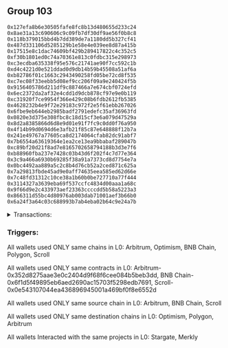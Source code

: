 ## Group 103

```0xe48242b0ffdaa9f57ba76c041c4d451bd93cc895
0x127efa8b6e30505fafe8fc8b13d480655d233c24
0x8ae31a13c690606c9c09fb7df30df9ae56f0b8c8
0x118b379015bbd4b7dd389de7a1180dd5b327cf41
0x487d331106d5285129b1e58e4e039ee8d87a415b
0x17515e8c1dac74609bf429b289417822c4c352c5
0xf30b1801ed0c74a70361e813c0fdbc315e298973
0xc3ecdba635338f95e576c21741ae90f7cc592c1b
0xd4c4221d0e521ddad0d9db14b59b45508a51af6a
0xb82786f01c1663c2943490258fd05be72cd8f535
0xc7ec08f33eebb5d08ef9cc206f09a9e240424f5b
0x9156405786d211df9c887466a7e674cbf0724efd
0x6ec2372da2af32e4cdd1d9dcb878cf97e9e0b119
0xc31920f7ce9954f366e429c08b6fdb2612fb5385
0x4628232b4e9f72e29183c972f2e5f61ebb267026
0x6fbe9eb644eb2985badf2791edefc35af36963fd
0x0820e3d375e308fbc8c18d15cf3e6a079d47529a
0x8d2a8385866d6d8e9d01e91f7fc9c0dd0f76a950
0x4f14b99d0694d6e3afb21f85c87e648888f12b7a
0x241e49767a77605ca8d2174064cfab82dc91abf7
0x7b6554a63619364e1ea2ce13ea9bbabaf289047b
0xc89bf20d21f8ad7e8165702658794188b3d3e7f6
0xb88960fba237e7428c03b43d6f202f4c7d77e364
0x3c9a466a6930b69285f38a91a7373cd8d7754e7a
0x0bc4492aa889a5c2c8b4d76cb52a2ced871c625a
0x7a29813fbde45ad9e0aff74635eea585ed62d66e
0x7c48fd31312c10ce38a1b60b0be727710a77f444
0x3114327a3639eba69f537ccfc4834d00aaa1a68c
0x9f66d9e2c433973aef23363ccccdd5b58a5223a3
0x866311d55bc4d80976ab003dab71001aef3b66b0
0x6a24f3a64c03c688993b7ab4eba02b64c9e24a7b
```
<details>
<summary>Transactions:</summary>

Hashes: 

Wallet: 0xe48242b0ffdaa9f57ba76c041c4d451bd93cc895

       Hash: 0x0c3e6b32c694a90951bb614597eae002cd263a58438cda6267006d20815194c5
         - source chain: Arbitrum
         - destination chain: Optimism
         - project: Stargate
         - contract: 0x352d8275aae3e0c2404d9f68f6cee084b5beb3dd
         - value USD: 14.39863803
       Hash: 0x6c14bc083bf848da9f45840c7b2350db795e25b636317390bcc7a7caf66ab1ce
         - source chain: Arbitrum
         - destination chain: Optimism
         - project: Stargate
         - contract: 0x352d8275aae3e0c2404d9f68f6cee084b5beb3dd
         - value USD: 38.160883801
       Hash: 0x444a674bb7100c0a531c2bf189d1edc42a24ecb1045ec7a8a790049a0fec2314
         - source chain: Arbitrum
         - destination chain: Optimism
         - project: Stargate
         - contract: 0x352d8275aae3e0c2404d9f68f6cee084b5beb3dd
         - value USD: 11.447332463
       Hash: 0xcb67cb2792caa23aa3a3b480d5726657a1af2dc85f1f362f89b1bc41291fc67c
         - source chain: BNB Chain
         - destination chain: Polygon
         - contract: 0x6f1d5f49895eb6aed2690ac15703f5298edb7691
       Hash: 0x7f50006e3f2b689474a4142c4d81f33b2a40cb5369bab547a3e96ae7c61ff17b
         - source chain: Scroll
         - destination chain: Arbitrum
         - project: Merkly
         - contract: 0x0e543107044ea436896945001a469bf0f8e6552d
         - value USD: 3.721086333
Wallet: 0x127efa8b6e30505fafe8fc8b13d480655d233c24

       Hash:0x95cac1ab8f6c798e8d6090f8fcf4ab4e8a529e4b5af053411ebd95dc4be868dc
         - source chain: Arbitrum
         - destination chain: Optimism
         - project: Stargate
         - contract: 0x352d8275aae3e0c2404d9f68f6cee084b5beb3dd
         - value USD: 14.39863803
       Hash:0x109df922ee68d72d6ba9599beac99236d31609e2345066957f4bd498f82cf146
         - source chain: Arbitrum
         - destination chain: Optimism
         - project: Stargate
         - contract: 0x352d8275aae3e0c2404d9f68f6cee084b5beb3dd
         - value USD: 38.16089797
       Hash:0x805a6cf793a17b4289482cd6858b9841bb1ba3464459dc42cdb23ef4d71089b3
         - source chain: Arbitrum
         - destination chain: Optimism
         - project: Stargate
         - contract: 0x352d8275aae3e0c2404d9f68f6cee084b5beb3dd
         - value USD: 11.447335223
       Hash:0xa5ee1deec31a9a0c4a372979109a816de15d6325cbe0add6a6fed4874c1f611e
         - source chain: BNB Chain
         - destination chain: Polygon
         - contract: 0x6f1d5f49895eb6aed2690ac15703f5298edb7691
       Hash:0xdef3b21081b132e16517b41403a1bd2aee5aec8fcbe6a07d2c58689547158bad
         - source chain: Scroll
         - destination chain: Arbitrum
         - project: Merkly
         - contract: 0x0e543107044ea436896945001a469bf0f8e6552d
         - value USD: 3.721086333
Wallet: 0x8ae31a13c690606c9c09fb7df30df9ae56f0b8c8

       Hash:0xea19239c06a0722bbf0f303e54925859835c3cf6b72df5869a9842891b367e5c
         - source chain: Arbitrum
         - destination chain: Optimism
         - project: Stargate
         - contract: 0x352d8275aae3e0c2404d9f68f6cee084b5beb3dd
         - value USD: 14.39863803
       Hash:0x6763489251d679488447e51f313c26654187b8a9abe9825dedfd5950e65b3cdc
         - source chain: Arbitrum
         - destination chain: Optimism
         - project: Stargate
         - contract: 0x352d8275aae3e0c2404d9f68f6cee084b5beb3dd
         - value USD: 38.16090328
       Hash:0x7f022c8147a4568c3f2199e5991eec98745fffc63eded521db72e17f33b25498
         - source chain: Arbitrum
         - destination chain: Optimism
         - project: Stargate
         - contract: 0x352d8275aae3e0c2404d9f68f6cee084b5beb3dd
         - value USD: 11.447338028
       Hash:0x88dc3b612d59e082135cd0097f75403c4cd53b6067259bd886ace2600e0ff2a7
         - source chain: BNB Chain
         - destination chain: Polygon
         - contract: 0x6f1d5f49895eb6aed2690ac15703f5298edb7691
       Hash:0xc539ffe3c6bb5df6b988fde660d2a620a4fca4f22cac1d8f8b4bbe5d62e70e9d
         - source chain: Scroll
         - destination chain: Arbitrum
         - project: Merkly
         - contract: 0x0e543107044ea436896945001a469bf0f8e6552d
         - value USD: 3.737412688
Wallet: 0x118b379015bbd4b7dd389de7a1180dd5b327cf41

       Hash:0x25a9e606e1da9fe8246918ef4548d5347397c1a79385382992c4354dc4f359fe
         - source chain: Arbitrum
         - destination chain: Optimism
         - project: Stargate
         - contract: 0x352d8275aae3e0c2404d9f68f6cee084b5beb3dd
         - value USD: 14.39863803
       Hash:0x46f38024b8cd71b252c7c2fcb859e816fbbbda4cd2424eaab2f0e97dd194c14b
         - source chain: Arbitrum
         - destination chain: Optimism
         - project: Stargate
         - contract: 0x352d8275aae3e0c2404d9f68f6cee084b5beb3dd
         - value USD: 38.160906086
       Hash:0xa5996e0fde654a6c12f3b29f4dfc6a4b6c21cfa50bc78b36537a5976c83c679e
         - source chain: Arbitrum
         - destination chain: Optimism
         - project: Stargate
         - contract: 0x352d8275aae3e0c2404d9f68f6cee084b5beb3dd
         - value USD: 11.447349066
       Hash:0x53a523b7f3689228aa531b64e3c80a9cee9acb5592e2d9f27ef42139a47c956c
         - source chain: BNB Chain
         - destination chain: Polygon
         - contract: 0x6f1d5f49895eb6aed2690ac15703f5298edb7691
       Hash:0xe7c098f90beb4db59805065f61f6e037b41a2958d28fb627b9074bcafd6ef59f
         - source chain: Scroll
         - destination chain: Arbitrum
         - project: Merkly
         - contract: 0x0e543107044ea436896945001a469bf0f8e6552d
         - value USD: 3.737412688
Wallet: 0x487d331106d5285129b1e58e4e039ee8d87a415b

       Hash:0x8503f8eb5ce5fbca87c41db1fd0049ff4db9c844f76167688598a9d446601575
         - source chain: Arbitrum
         - destination chain: Optimism
         - project: Stargate
         - contract: 0x352d8275aae3e0c2404d9f68f6cee084b5beb3dd
         - value USD: 14.39863803
       Hash:0xdd7579dea50b6525efce0f74cdabcd4109e90b710d70d47bfeb95225b200e0fb
         - source chain: Arbitrum
         - destination chain: Optimism
         - project: Stargate
         - contract: 0x352d8275aae3e0c2404d9f68f6cee084b5beb3dd
         - value USD: 38.160928809
       Hash:0x2ccb25a316882c1b5ecd1a96509f0ff0d98004a0093ca3545f3f2423051eb525
         - source chain: Arbitrum
         - destination chain: Optimism
         - project: Stargate
         - contract: 0x352d8275aae3e0c2404d9f68f6cee084b5beb3dd
         - value USD: 11.447361395
       Hash:0x7dd0d614314884ff096a5550557b116cbbd9f909eb679d1652ffa0768cb7429c
         - source chain: BNB Chain
         - destination chain: Polygon
         - contract: 0x6f1d5f49895eb6aed2690ac15703f5298edb7691
       Hash:0x206e98bbff48637160a48c5d99110bb4562966debda0f69fcb08d9ca98781cb9
         - source chain: Scroll
         - destination chain: Arbitrum
         - project: Merkly
         - contract: 0x0e543107044ea436896945001a469bf0f8e6552d
         - value USD: 3.737412688
Wallet: 0x17515e8c1dac74609bf429b289417822c4c352c5

       Hash:0x6336d96884c5d7007723025ae8c26cfc0f412b54e229855f3747679d39b0de68
         - source chain: Arbitrum
         - destination chain: Optimism
         - project: Stargate
         - contract: 0x352d8275aae3e0c2404d9f68f6cee084b5beb3dd
         - value USD: 14.39863803
       Hash:0xbbc4667de31b633f59655d14a4a112907daed92ae8445250047143b903829e83
         - source chain: Arbitrum
         - destination chain: Optimism
         - project: Stargate
         - contract: 0x352d8275aae3e0c2404d9f68f6cee084b5beb3dd
         - value USD: 38.160909483
       Hash:0xda2e80d1605a85b36c84025027f599b81de00b535bfaf0434b378258ae80d56c
         - source chain: Arbitrum
         - destination chain: Optimism
         - project: Stargate
         - contract: 0x352d8275aae3e0c2404d9f68f6cee084b5beb3dd
         - value USD: 11.447415799
       Hash:0x5db86cb94f8e9b82e3b0e302fc584042d8be4e3bb7bc22c7714038eb6c8f6590
         - source chain: BNB Chain
         - destination chain: Polygon
         - contract: 0x6f1d5f49895eb6aed2690ac15703f5298edb7691
       Hash:0x1fc63539545a19d15c093beb182e7fadd5d20d9123775f41bb2a3d309ee02d10
         - source chain: Scroll
         - destination chain: Arbitrum
         - project: Merkly
         - contract: 0x0e543107044ea436896945001a469bf0f8e6552d
         - value USD: 3.737412688
Wallet: 0xf30b1801ed0c74a70361e813c0fdbc315e298973

       Hash:0x7ec9b03c46bdc571d72e48d2850115b8b20adad9d6678607e6f6545737979431
         - source chain: Arbitrum
         - destination chain: Optimism
         - project: Stargate
         - contract: 0x352d8275aae3e0c2404d9f68f6cee084b5beb3dd
         - value USD: 14.39863803
       Hash:0xa37a8e017742040c8088fa53f61f197117020a862422f5d34c01c2b9e44f37d0
         - source chain: Arbitrum
         - destination chain: Optimism
         - project: Stargate
         - contract: 0x352d8275aae3e0c2404d9f68f6cee084b5beb3dd
         - value USD: 38.160888585
       Hash:0x1372a224cc8dcc62d95558a5b5220db50163c070e76cf6af017d21f69173ef09
         - source chain: Arbitrum
         - destination chain: Optimism
         - project: Stargate
         - contract: 0x352d8275aae3e0c2404d9f68f6cee084b5beb3dd
         - value USD: 11.447525957
       Hash:0xd13726ab85b9ef724945fde61690e339510a1e0ee89bd90cb3784db78806805e
         - source chain: BNB Chain
         - destination chain: Polygon
         - contract: 0x6f1d5f49895eb6aed2690ac15703f5298edb7691
       Hash:0x575bb8da299de2757aeeff354dbb52c4b410f4946a8060c650ac1c6aee4edbee
         - source chain: Scroll
         - destination chain: Arbitrum
         - project: Merkly
         - contract: 0x0e543107044ea436896945001a469bf0f8e6552d
         - value USD: 3.737412688
Wallet: 0xc3ecdba635338f95e576c21741ae90f7cc592c1b

       Hash:0xa05128866c995ad70bf19eb1d32529bc0098e4496beb9752d14c07ee1b1c3c00
         - source chain: Arbitrum
         - destination chain: Optimism
         - project: Stargate
         - contract: 0x352d8275aae3e0c2404d9f68f6cee084b5beb3dd
         - value USD: 14.39863803
       Hash:0xd24c6369268202f19b7e35bacd7cef039d1f4e9effaff6f034070a5c64c10759
         - source chain: Arbitrum
         - destination chain: Optimism
         - project: Stargate
         - contract: 0x352d8275aae3e0c2404d9f68f6cee084b5beb3dd
         - value USD: 38.160880394
       Hash:0xfb34abcfedf553d0b00d3930ad036827af18cf51e87090fcbf8aa0fa31b7810c
         - source chain: Arbitrum
         - destination chain: Optimism
         - project: Stargate
         - contract: 0x352d8275aae3e0c2404d9f68f6cee084b5beb3dd
         - value USD: 11.447518695
       Hash:0xa40273520a25beff87f646070b35d2b5640b9e938769bfbfcd24583d253757bd
         - source chain: BNB Chain
         - destination chain: Polygon
         - contract: 0x6f1d5f49895eb6aed2690ac15703f5298edb7691
       Hash:0xd60c290dc2e29a803ae6d3c3a800e5144506dc7282e1e52d81dfa5f840ce3cb9
         - source chain: Scroll
         - destination chain: Arbitrum
         - project: Merkly
         - contract: 0x0e543107044ea436896945001a469bf0f8e6552d
         - value USD: 3.737412688
Wallet: 0xd4c4221d0e521ddad0d9db14b59b45508a51af6a

       Hash:0x9daca1a724330b1dad8ae0fdb979a1455ad65addc00718785dd48a6653d052d4
         - source chain: Arbitrum
         - destination chain: Optimism
         - project: Stargate
         - contract: 0x352d8275aae3e0c2404d9f68f6cee084b5beb3dd
         - value USD: 14.39863803
       Hash:0x748fe29e76603d939232b2355a89d874b9478b3a178f6f706a11a832b02f2f9f
         - source chain: Arbitrum
         - destination chain: Optimism
         - project: Stargate
         - contract: 0x352d8275aae3e0c2404d9f68f6cee084b5beb3dd
         - value USD: 38.160848553
       Hash:0x8a742e39fe77fa047b55521fc42298115cb5408060883e021124f8982281fe8e
         - source chain: Arbitrum
         - destination chain: Optimism
         - project: Stargate
         - contract: 0x352d8275aae3e0c2404d9f68f6cee084b5beb3dd
         - value USD: 11.447556811
       Hash:0xb60f5be49d9604bb666e41b4c71bc58450dedf431bc35800f90698d9c87e3469
         - source chain: BNB Chain
         - destination chain: Polygon
         - contract: 0x6f1d5f49895eb6aed2690ac15703f5298edb7691
       Hash:0x2c498e7137c854f40feedda974a681a1e4dec404f76dc17267591695da654d7c
         - source chain: Scroll
         - destination chain: Arbitrum
         - project: Merkly
         - contract: 0x0e543107044ea436896945001a469bf0f8e6552d
         - value USD: 3.740525627
Wallet: 0xb82786f01c1663c2943490258fd05be72cd8f535

       Hash:0xc30d9aba2a85d6f1d3523f07a01dbc06d68ea28affde48d568ca0d10c7f2fceb
         - source chain: Arbitrum
         - destination chain: Optimism
         - project: Stargate
         - contract: 0x352d8275aae3e0c2404d9f68f6cee084b5beb3dd
         - value USD: 14.39863803
       Hash:0xb69d12c92bc5a2b05449b30581687986f2b4df9afa0f98bcc6990567b01c17b4
         - source chain: Arbitrum
         - destination chain: Optimism
         - project: Stargate
         - contract: 0x352d8275aae3e0c2404d9f68f6cee084b5beb3dd
         - value USD: 38.160858242
       Hash:0x2d88bc17f2126dad771c1f143c8c4eac1b1eaf4422f8a15af33fdd3b4e179ff6
         - source chain: Arbitrum
         - destination chain: Optimism
         - project: Stargate
         - contract: 0x352d8275aae3e0c2404d9f68f6cee084b5beb3dd
         - value USD: 11.44755922
       Hash:0xc67197f2c9b6157cc5244d6a9003fa9c11ad38cc6fec6b8cdb5ecf4e1a3f3425
         - source chain: BNB Chain
         - destination chain: Polygon
         - contract: 0x6f1d5f49895eb6aed2690ac15703f5298edb7691
       Hash:0x34cea98c2146eaeb59e65587a1d6cfc8f71f728dc2f3fb45f92155195c3f193c
         - source chain: Scroll
         - destination chain: Arbitrum
         - project: Merkly
         - contract: 0x0e543107044ea436896945001a469bf0f8e6552d
         - value USD: 3.740525627
Wallet: 0xc7ec08f33eebb5d08ef9cc206f09a9e240424f5b

       Hash:0xc514e4f30c8e6684b324dad4b363ac3b9e79da067535573c082ad06598fb4bfb
         - source chain: Arbitrum
         - destination chain: Optimism
         - project: Stargate
         - contract: 0x352d8275aae3e0c2404d9f68f6cee084b5beb3dd
         - value USD: 14.39863803
       Hash:0x362074830463540eb58efc91f493ffbf43f97ca2062548d02123afb69d39632d
         - source chain: Arbitrum
         - destination chain: Optimism
         - project: Stargate
         - contract: 0x352d8275aae3e0c2404d9f68f6cee084b5beb3dd
         - value USD: 38.16075882
       Hash:0xb0f8438342bd047b8d44d2670817574771ad65a779b31b9a6d2e2692818e7946
         - source chain: Arbitrum
         - destination chain: Optimism
         - project: Stargate
         - contract: 0x352d8275aae3e0c2404d9f68f6cee084b5beb3dd
         - value USD: 11.447571467
       Hash:0x20d08e8e4d17ef8abe8596dbb38f85103ce8a2e64787c71b314417517e580209
         - source chain: BNB Chain
         - destination chain: Polygon
         - contract: 0x6f1d5f49895eb6aed2690ac15703f5298edb7691
       Hash:0x46cd4f776df6a87bc4e9b37282b52b5ec612a61d00dedc695cf038508a097b88
         - source chain: Scroll
         - destination chain: Arbitrum
         - project: Merkly
         - contract: 0x0e543107044ea436896945001a469bf0f8e6552d
         - value USD: 3.726578712
Wallet: 0x9156405786d211df9c887466a7e674cbf0724efd

       Hash:0xdd0a13535cf2097b9900484eb785ebf1ea0b2e5308de0450adcce7e9b5fabe4a
         - source chain: Arbitrum
         - destination chain: Optimism
         - project: Stargate
         - contract: 0x352d8275aae3e0c2404d9f68f6cee084b5beb3dd
         - value USD: 14.39863803
       Hash:0xbb96a5dbe6def8ce6576db289f24234bc94868057150911f0dd32d12fc79f72e
         - source chain: Arbitrum
         - destination chain: Optimism
         - project: Stargate
         - contract: 0x352d8275aae3e0c2404d9f68f6cee084b5beb3dd
         - value USD: 38.160786234
       Hash:0x28bb0c7b4e4aa5bc1dcbc5573ed005156efe81eb37e5856dcd78e99a73bf9ddd
         - source chain: Arbitrum
         - destination chain: Optimism
         - project: Stargate
         - contract: 0x352d8275aae3e0c2404d9f68f6cee084b5beb3dd
         - value USD: 11.447583263
       Hash:0x75f4fe9eef30a0b606745cedbc137f29c7ca27a5fde773a554064abaaae5e46f
         - source chain: BNB Chain
         - destination chain: Polygon
         - contract: 0x6f1d5f49895eb6aed2690ac15703f5298edb7691
       Hash:0x7cb6b2026da6817fa737b48fb0e44ae103d00c309624046a9b07fcf92e96399a
         - source chain: Scroll
         - destination chain: Arbitrum
         - project: Merkly
         - contract: 0x0e543107044ea436896945001a469bf0f8e6552d
         - value USD: 3.726578712
Wallet: 0x6ec2372da2af32e4cdd1d9dcb878cf97e9e0b119

       Hash:0x202176597e9fbb520401927ceadf22034e355e821cca6cca70c6a5e144ba5248
         - source chain: Arbitrum
         - destination chain: Optimism
         - project: Stargate
         - contract: 0x352d8275aae3e0c2404d9f68f6cee084b5beb3dd
         - value USD: 14.39863803
       Hash:0x0c3559ba747ed5e17fbd981446f114355f3f367aadab7a08d710cd174c307c89
         - source chain: Arbitrum
         - destination chain: Optimism
         - project: Stargate
         - contract: 0x352d8275aae3e0c2404d9f68f6cee084b5beb3dd
         - value USD: 38.160698197
       Hash:0x8dba6a3e0b5a8362e8bece0b05312e59ec661286e8c7463401bdcdb827db5585
         - source chain: Arbitrum
         - destination chain: Optimism
         - project: Stargate
         - contract: 0x352d8275aae3e0c2404d9f68f6cee084b5beb3dd
         - value USD: 11.447545615
       Hash:0xc990c0d24208307db5a088e2a075d57141450ce68215d05e5e31ca6639e8c3a3
         - source chain: BNB Chain
         - destination chain: Polygon
         - contract: 0x6f1d5f49895eb6aed2690ac15703f5298edb7691
       Hash:0x0f5764f3e55022097097f2e5b64799652d02b0b9452024be4cb397188d0108e1
         - source chain: Scroll
         - destination chain: Arbitrum
         - project: Merkly
         - contract: 0x0e543107044ea436896945001a469bf0f8e6552d
         - value USD: 3.73589758
Wallet: 0xc31920f7ce9954f366e429c08b6fdb2612fb5385

       Hash:0x24e7e2afb7c3d840dc5ab81de943a12d12e389efb23ae756c83633b02011c279
         - source chain: Arbitrum
         - destination chain: Optimism
         - project: Stargate
         - contract: 0x352d8275aae3e0c2404d9f68f6cee084b5beb3dd
         - value USD: 14.39863803
       Hash:0xbd40c1bdf01cb01ca1ef1ef911bb22cfecc5f72e9b076a30e78d807c22626b5c
         - source chain: Arbitrum
         - destination chain: Optimism
         - project: Stargate
         - contract: 0x352d8275aae3e0c2404d9f68f6cee084b5beb3dd
         - value USD: 38.160714189
       Hash:0xc6325afa5d18fb921e7d70caa6a0515840f4e2a24be2dfd3e0c1ed90fb203e70
         - source chain: Arbitrum
         - destination chain: Optimism
         - project: Stargate
         - contract: 0x352d8275aae3e0c2404d9f68f6cee084b5beb3dd
         - value USD: 11.447558558
       Hash:0x46fbbcb1568e401518fa3de2e2ba07fb64b11093ae6955112824a3abac66b8ce
         - source chain: BNB Chain
         - destination chain: Polygon
         - contract: 0x6f1d5f49895eb6aed2690ac15703f5298edb7691
       Hash:0x235c1f1e2f56911bc0c9451f873af000278515db7c5917e59c3d5fda5e8ceddb
         - source chain: Scroll
         - destination chain: Arbitrum
         - project: Merkly
         - contract: 0x0e543107044ea436896945001a469bf0f8e6552d
         - value USD: 3.736175394
Wallet: 0x4628232b4e9f72e29183c972f2e5f61ebb267026

       Hash:0x3c72d6be3bcac25b10abf3a7ade3f8a01ab00eeee17e8c30746a0aaab15979a9
         - source chain: Arbitrum
         - destination chain: Optimism
         - project: Stargate
         - contract: 0x352d8275aae3e0c2404d9f68f6cee084b5beb3dd
         - value USD: 14.39863803
       Hash:0x92742ffb6e52dccd8da56967a48755bf1beb357fe2fca3121e8051cbc19991b2
         - source chain: Arbitrum
         - destination chain: Optimism
         - project: Stargate
         - contract: 0x352d8275aae3e0c2404d9f68f6cee084b5beb3dd
         - value USD: 38.160734854
       Hash:0xb32fccf6592d01732e31be75c3a15dbc75a94949953311ae19cd8254c33bfe4d
         - source chain: Arbitrum
         - destination chain: Optimism
         - project: Stargate
         - contract: 0x352d8275aae3e0c2404d9f68f6cee084b5beb3dd
         - value USD: 11.44762834
       Hash:0x9fdaa5408a0350cda6119fd8cfe5d34e927d2cd743389b97f9aeebdb836eb782
         - source chain: BNB Chain
         - destination chain: Polygon
         - contract: 0x6f1d5f49895eb6aed2690ac15703f5298edb7691
       Hash:0x58e37d8dfc89dd40484a7cf97e1a7c5e0c42984144d039e1153c4c17822e4b5e
         - source chain: Scroll
         - destination chain: Arbitrum
         - project: Merkly
         - contract: 0x0e543107044ea436896945001a469bf0f8e6552d
         - value USD: 3.738670182
Wallet: 0x6fbe9eb644eb2985badf2791edefc35af36963fd

       Hash:0xa7749031b6c079b9c8ef2f1c019c95a5b0768405b04cfa33e4b8cfb0530fc134
         - source chain: Arbitrum
         - destination chain: Optimism
         - project: Stargate
         - contract: 0x352d8275aae3e0c2404d9f68f6cee084b5beb3dd
         - value USD: 14.39863803
       Hash:0x731d0e1321f81b0c99fb691aae6b860beef3dd0b565a5c0af28679c29d2a7a6b
         - source chain: Arbitrum
         - destination chain: Optimism
         - project: Stargate
         - contract: 0x352d8275aae3e0c2404d9f68f6cee084b5beb3dd
         - value USD: 38.160741543
       Hash:0x8ce74be23c3d9a664363510579b0ddafe203540550b5d32703f18299c3b65338
         - source chain: Arbitrum
         - destination chain: Optimism
         - project: Stargate
         - contract: 0x352d8275aae3e0c2404d9f68f6cee084b5beb3dd
         - value USD: 11.447652089
       Hash:0xe1545d0a0a382892ee87f1c5a4e391427926b9c129e91ae7464fddc0574c6387
         - source chain: BNB Chain
         - destination chain: Polygon
         - contract: 0x6f1d5f49895eb6aed2690ac15703f5298edb7691
       Hash:0xa12a3cc5c7543522e4e4ed9c48c29ec02fc3f71cb5db0149e04d0119cf33dcaf
         - source chain: Scroll
         - destination chain: Arbitrum
         - project: Merkly
         - contract: 0x0e543107044ea436896945001a469bf0f8e6552d
         - value USD: 3.738670182
Wallet: 0x0820e3d375e308fbc8c18d15cf3e6a079d47529a

       Hash:0x6d4fc04d4368433bfabf8d10e0e404cd77a336b4294e2cd9497ffbbda94a2074
         - source chain: Arbitrum
         - destination chain: Optimism
         - project: Stargate
         - contract: 0x352d8275aae3e0c2404d9f68f6cee084b5beb3dd
         - value USD: 14.39863803
       Hash:0xa4e157f60ac5ef70943f6d9a793d1bdbfb35c7878761e0f49dddf8ae62456c91
         - source chain: Arbitrum
         - destination chain: Optimism
         - project: Stargate
         - contract: 0x352d8275aae3e0c2404d9f68f6cee084b5beb3dd
         - value USD: 38.160628728
       Hash:0xa144e5b93f2043d481c6b9f3206985d3696829ef446bad56ef1717fbf9f9728c
         - source chain: Arbitrum
         - destination chain: Optimism
         - project: Stargate
         - contract: 0x352d8275aae3e0c2404d9f68f6cee084b5beb3dd
         - value USD: 11.447654245
       Hash:0xb102a68c427af30b08a1b36816d587049ab00a1090cb32459283a3e43528ba11
         - source chain: BNB Chain
         - destination chain: Polygon
         - contract: 0x6f1d5f49895eb6aed2690ac15703f5298edb7691
       Hash:0x362305fb9aea2c8c48e6a37e5e238f8f5e18c4de500db3964d519ed74e47a8f6
         - source chain: Scroll
         - destination chain: Arbitrum
         - project: Merkly
         - contract: 0x0e543107044ea436896945001a469bf0f8e6552d
         - value USD: 3.738670182
Wallet: 0x8d2a8385866d6d8e9d01e91f7fc9c0dd0f76a950

       Hash:0x183594f7553f9a8dd9840728345e6d06efa03b5244313444df09e98e29b54545
         - source chain: Arbitrum
         - destination chain: Optimism
         - project: Stargate
         - contract: 0x352d8275aae3e0c2404d9f68f6cee084b5beb3dd
         - value USD: 14.39863803
       Hash:0x4dfc147aea8233de0cd36630fb5cce321c9e84636929726344fae4434c878a58
         - source chain: Arbitrum
         - destination chain: Optimism
         - project: Stargate
         - contract: 0x352d8275aae3e0c2404d9f68f6cee084b5beb3dd
         - value USD: 38.16063928
       Hash:0xd65c53195ec9c1a751ab34800c7a1d3be518070700edc9107b6ba3fa1913e1ba
         - source chain: Arbitrum
         - destination chain: Optimism
         - project: Stargate
         - contract: 0x352d8275aae3e0c2404d9f68f6cee084b5beb3dd
         - value USD: 11.447624909
       Hash:0x51cab054174dfb15d7ca6b3517eec55c88cfedbf3a4b76e9d1012c1cb5292b9b
         - source chain: BNB Chain
         - destination chain: Polygon
         - contract: 0x6f1d5f49895eb6aed2690ac15703f5298edb7691
       Hash:0x7299e1a6e1c08d1d3c82f53a54d2197eb69157f1ae418c209226d1d3e00dbe8b
         - source chain: Scroll
         - destination chain: Arbitrum
         - project: Merkly
         - contract: 0x0e543107044ea436896945001a469bf0f8e6552d
         - value USD: 3.738670182
Wallet: 0x4f14b99d0694d6e3afb21f85c87e648888f12b7a

       Hash:0x886fa4f87371ba6be408cd1d17242de991088104ba893bb4df0d9be100557cf1
         - source chain: Arbitrum
         - destination chain: Optimism
         - project: Stargate
         - contract: 0x352d8275aae3e0c2404d9f68f6cee084b5beb3dd
         - value USD: 14.39863803
       Hash:0xbb015cabb4b657e8420d0c5246fe18a461057c90b0e6bce7f2684a6fb22ea139
         - source chain: Arbitrum
         - destination chain: Optimism
         - project: Stargate
         - contract: 0x352d8275aae3e0c2404d9f68f6cee084b5beb3dd
         - value USD: 38.160614267
       Hash:0x8ab22a7cb9f526246cd258a1adffebf002d7a700778b5899988bdb5d14ee4ecc
         - source chain: Arbitrum
         - destination chain: Optimism
         - project: Stargate
         - contract: 0x352d8275aae3e0c2404d9f68f6cee084b5beb3dd
         - value USD: 11.447629052
       Hash:0x497cd8c67ca4e2afa1dd75759b2009aaf0c11c85cdcb9da73690122ee25790f8
         - source chain: BNB Chain
         - destination chain: Polygon
         - contract: 0x6f1d5f49895eb6aed2690ac15703f5298edb7691
       Hash:0x2309463db4e0231f9aac150345700116924c127a7822c5f32b573911bde652c9
         - source chain: Scroll
         - destination chain: Arbitrum
         - project: Merkly
         - contract: 0x0e543107044ea436896945001a469bf0f8e6552d
         - value USD: 3.738670182
Wallet: 0x241e49767a77605ca8d2174064cfab82dc91abf7

       Hash:0x053ddb14c57078950cfedc62b2e8bd30effe106171381277fe3bfea16d8fe094
         - source chain: Arbitrum
         - destination chain: Optimism
         - project: Stargate
         - contract: 0x352d8275aae3e0c2404d9f68f6cee084b5beb3dd
         - value USD: 14.39863803
       Hash:0xbc0be91677ae586c0f89b75259d84c71f388f955d0a9a3469a97c7b871e85a72
         - source chain: Arbitrum
         - destination chain: Optimism
         - project: Stargate
         - contract: 0x352d8275aae3e0c2404d9f68f6cee084b5beb3dd
         - value USD: 38.160520729
       Hash:0x5239964d9ae62a2ca3076c517abe060058cbd2da738c34afb1ebde55f125a094
         - source chain: Arbitrum
         - destination chain: Optimism
         - project: Stargate
         - contract: 0x352d8275aae3e0c2404d9f68f6cee084b5beb3dd
         - value USD: 11.447629052
       Hash:0x03ff62828695dc5df12e6c357e945b5d0f128c5258f9793c88b367b6f82ad9df
         - source chain: BNB Chain
         - destination chain: Polygon
         - contract: 0x6f1d5f49895eb6aed2690ac15703f5298edb7691
       Hash:0xbc414069ec2fa88f19ace323431d009bd0741a350d287f9bd9de4f3300225c41
         - source chain: Scroll
         - destination chain: Arbitrum
         - project: Merkly
         - contract: 0x0e543107044ea436896945001a469bf0f8e6552d
         - value USD: 3.738670182
Wallet: 0x7b6554a63619364e1ea2ce13ea9bbabaf289047b

       Hash:0x617d6f76f2d581da32a80b1fd04156ef95eeff951c15f26c437637602f968c51
         - source chain: Arbitrum
         - destination chain: Optimism
         - project: Stargate
         - contract: 0x352d8275aae3e0c2404d9f68f6cee084b5beb3dd
         - value USD: 14.39863803
       Hash:0xfc9e2d949f79a477808bb8c85024dab310230dd17cc812b1df3fb5a627afb110
         - source chain: Arbitrum
         - destination chain: Optimism
         - project: Stargate
         - contract: 0x352d8275aae3e0c2404d9f68f6cee084b5beb3dd
         - value USD: 38.160471875
       Hash:0xc612d9b20f425fbb9e38fc86f176659b9cebf967048cbf0a720d08f83a6b4ab1
         - source chain: Arbitrum
         - destination chain: Optimism
         - project: Stargate
         - contract: 0x352d8275aae3e0c2404d9f68f6cee084b5beb3dd
         - value USD: 11.44762447
       Hash:0x28786e656ba477016d805fb73c1de00bbd8e2e19e843872daac0750c12e9c782
         - source chain: BNB Chain
         - destination chain: Polygon
         - contract: 0x6f1d5f49895eb6aed2690ac15703f5298edb7691
       Hash:0xc5e292b1afb117353160f988b5d403cfb2f2831f8aaa61531c0657b17f731179
         - source chain: Scroll
         - destination chain: Arbitrum
         - project: Merkly
         - contract: 0x0e543107044ea436896945001a469bf0f8e6552d
         - value USD: 3.738670182
Wallet: 0xc89bf20d21f8ad7e8165702658794188b3d3e7f6

       Hash:0x537b1ca0d6d4708da7352e00000e317324f3c39883fbaec936daec8b07ff29f5
         - source chain: Arbitrum
         - destination chain: Optimism
         - project: Stargate
         - contract: 0x352d8275aae3e0c2404d9f68f6cee084b5beb3dd
         - value USD: 14.39863803
       Hash:0xfa0d9fa57fd72d301600912a617c096a999603f8e7dbe6529974fc10ed5e7c73
         - source chain: Arbitrum
         - destination chain: Optimism
         - project: Stargate
         - contract: 0x352d8275aae3e0c2404d9f68f6cee084b5beb3dd
         - value USD: 38.160524475
       Hash:0xe975f011356308360afed2960aeb23ea83d4aab8f4939a9754402fd6fb4692e6
         - source chain: Arbitrum
         - destination chain: Optimism
         - project: Stargate
         - contract: 0x352d8275aae3e0c2404d9f68f6cee084b5beb3dd
         - value USD: 11.44763336
       Hash:0x1e2891ce6edf73e779dc740585930193c84e389c3603e2f4aa560812c40e4335
         - source chain: BNB Chain
         - destination chain: Polygon
         - contract: 0x6f1d5f49895eb6aed2690ac15703f5298edb7691
       Hash:0xe179e75bea2b7fa0a3ffb6fe025963d7aa992e7ce61fd46f771fbb75f2f35e22
         - source chain: Scroll
         - destination chain: Arbitrum
         - project: Merkly
         - contract: 0x0e543107044ea436896945001a469bf0f8e6552d
         - value USD: 3.738670182
Wallet: 0xb88960fba237e7428c03b43d6f202f4c7d77e364

       Hash:0x0dfe4896eaa2cc77d05fe6695e343d3abd0c11bbda017a79f954d32ace2e714a
         - source chain: Arbitrum
         - destination chain: Optimism
         - project: Stargate
         - contract: 0x352d8275aae3e0c2404d9f68f6cee084b5beb3dd
         - value USD: 14.39863803
       Hash:0xc131c0813d06fe9639b6ef6bcfba8b34868b2040afb0edb395fe9ba43d2a0227
         - source chain: Arbitrum
         - destination chain: Optimism
         - project: Stargate
         - contract: 0x352d8275aae3e0c2404d9f68f6cee084b5beb3dd
         - value USD: 38.160623152
       Hash:0x20b2c4a19da9b7ce7271a72e7139bba4562ba11083679dec41f7bfb08e177b9b
         - source chain: Arbitrum
         - destination chain: Optimism
         - project: Stargate
         - contract: 0x352d8275aae3e0c2404d9f68f6cee084b5beb3dd
         - value USD: 11.447648373
       Hash:0xcbd14eca315b8a3d4e6e70a43facb2dd8ab04488f8684806eede8c95286bf120
         - source chain: BNB Chain
         - destination chain: Polygon
         - contract: 0x6f1d5f49895eb6aed2690ac15703f5298edb7691
       Hash:0xf1aca130d092c2f1db3fd88d669690fdd14a3485ab8df3e8129b5d08b843895e
         - source chain: Scroll
         - destination chain: Arbitrum
         - project: Merkly
         - contract: 0x0e543107044ea436896945001a469bf0f8e6552d
         - value USD: 3.734208648
Wallet: 0x3c9a466a6930b69285f38a91a7373cd8d7754e7a

       Hash:0x4d1cc445c4f0acb7661ab5db6870390dc7e6a107fcb1cebcc5e87106eed7675b
         - source chain: Arbitrum
         - destination chain: Optimism
         - project: Stargate
         - contract: 0x352d8275aae3e0c2404d9f68f6cee084b5beb3dd
         - value USD: 14.39863803
       Hash:0x4604529f0060732c228b05bcccb91a5a14ef92e0cecf400367d0601c90284031
         - source chain: Arbitrum
         - destination chain: Optimism
         - project: Stargate
         - contract: 0x352d8275aae3e0c2404d9f68f6cee084b5beb3dd
         - value USD: 38.160642963
       Hash:0xf4142f7e8a362528e2b259217cd978df7e1209f4dc496c1566ee91e1d7ca472a
         - source chain: Arbitrum
         - destination chain: Optimism
         - project: Stargate
         - contract: 0x352d8275aae3e0c2404d9f68f6cee084b5beb3dd
         - value USD: 11.447648571
       Hash:0x7787bd82682ad3087686943cb8973fed6d299965d4fa56891aa8c8266076450b
         - source chain: BNB Chain
         - destination chain: Polygon
         - contract: 0x6f1d5f49895eb6aed2690ac15703f5298edb7691
       Hash:0xeaf19468c2a4892e326d8c45826feaf8d23a674cf1f9c6f8096a8f4723c7340c
         - source chain: Scroll
         - destination chain: Arbitrum
         - project: Merkly
         - contract: 0x0e543107044ea436896945001a469bf0f8e6552d
         - value USD: 3.734208648
Wallet: 0x0bc4492aa889a5c2c8b4d76cb52a2ced871c625a

       Hash:0x85f465bb2954d23e3b5a20d36a820a08bd00228c33a387d7aadc4e2243e38d21
         - source chain: Arbitrum
         - destination chain: Optimism
         - project: Stargate
         - contract: 0x352d8275aae3e0c2404d9f68f6cee084b5beb3dd
         - value USD: 14.39863803
       Hash:0x0b2abc2ec676fafc14378209adbbd46f4da9d97e924e553e0a8f2d159eb3c081
         - source chain: Arbitrum
         - destination chain: Optimism
         - project: Stargate
         - contract: 0x352d8275aae3e0c2404d9f68f6cee084b5beb3dd
         - value USD: 38.16070782
       Hash:0x6fc40f8a274313c49cc48ed5f66869b41db9c787948f83cfe949beca888cdacd
         - source chain: Arbitrum
         - destination chain: Optimism
         - project: Stargate
         - contract: 0x352d8275aae3e0c2404d9f68f6cee084b5beb3dd
         - value USD: 11.44766642
       Hash:0x917a13e4556992db01fa31a173fe8029b15ade121b9b02ffaa8a614ff7c79440
         - source chain: BNB Chain
         - destination chain: Polygon
         - contract: 0x6f1d5f49895eb6aed2690ac15703f5298edb7691
       Hash:0x33625f0735076180d8b2fa62f318d15eb36cc006d4bfddca5ba1ad355d209710
         - source chain: Scroll
         - destination chain: Arbitrum
         - project: Merkly
         - contract: 0x0e543107044ea436896945001a469bf0f8e6552d
         - value USD: 3.734208648
Wallet: 0x7a29813fbde45ad9e0aff74635eea585ed62d66e

       Hash:0xf35dc8bf7f592c7372074d284d991ea190bf3eac0fcfde099c0a156b2be570ef
         - source chain: Arbitrum
         - destination chain: Optimism
         - project: Stargate
         - contract: 0x352d8275aae3e0c2404d9f68f6cee084b5beb3dd
         - value USD: 14.39863803
       Hash:0x8b49251f3552353ec11a3e8e7bd63095bddd5beb82aa0dc773468aa6847abbe0
         - source chain: Arbitrum
         - destination chain: Optimism
         - project: Stargate
         - contract: 0x352d8275aae3e0c2404d9f68f6cee084b5beb3dd
         - value USD: 38.160710448
       Hash:0x1c52eb6d1a4227912ff3795c4208c15c3921e838a5fca43c060d5786b46f9ce1
         - source chain: Arbitrum
         - destination chain: Optimism
         - project: Stargate
         - contract: 0x352d8275aae3e0c2404d9f68f6cee084b5beb3dd
         - value USD: 11.447675403
       Hash:0x443305596ec9ddf3199b64fe61f89c22a4403fc9e8a1321cdb68714d5636846b
         - source chain: BNB Chain
         - destination chain: Polygon
         - contract: 0x6f1d5f49895eb6aed2690ac15703f5298edb7691
       Hash:0x464077ae83a14558ad0d699a108d6377a91f457b298fb55acb318b93f1b7bf3d
         - source chain: Scroll
         - destination chain: Arbitrum
         - project: Merkly
         - contract: 0x0e543107044ea436896945001a469bf0f8e6552d
         - value USD: 3.734208648
Wallet: 0x7c48fd31312c10ce38a1b60b0be727710a77f444

       Hash:0x5a2ef1ed5a536a2edcc140033b2c88c8596ca56e63e6cc344a739f38b3f3696c
         - source chain: Arbitrum
         - destination chain: Optimism
         - project: Stargate
         - contract: 0x352d8275aae3e0c2404d9f68f6cee084b5beb3dd
         - value USD: 14.39863803
       Hash:0x2bcccaffe0da6cd6a33847c4e68a513af7f91da420d3f41991f949b7633fec16
         - source chain: Arbitrum
         - destination chain: Optimism
         - project: Stargate
         - contract: 0x352d8275aae3e0c2404d9f68f6cee084b5beb3dd
         - value USD: 38.160731745
       Hash:0x275f1ce5f0e4ef6eb7ad1d2e7434aa4bdf67824de170c06b93995b827378334c
         - source chain: Arbitrum
         - destination chain: Optimism
         - project: Stargate
         - contract: 0x352d8275aae3e0c2404d9f68f6cee084b5beb3dd
         - value USD: 11.44767944
       Hash:0xa4fc94ce510522357f09e259b128248ea1e979404f9f12183f8fff30344568b4
         - source chain: BNB Chain
         - destination chain: Polygon
         - contract: 0x6f1d5f49895eb6aed2690ac15703f5298edb7691
       Hash:0xc13b3a9cbdff5cf63bebfe20ab2395c307a8ace5467b4312d42bb99893c63774
         - source chain: Scroll
         - destination chain: Arbitrum
         - project: Merkly
         - contract: 0x0e543107044ea436896945001a469bf0f8e6552d
         - value USD: 3.734208648
Wallet: 0x3114327a3639eba69f537ccfc4834d00aaa1a68c

       Hash:0x3d3631019379fa87a417e47f9bf1355b4db18f73bce900f2aeb87878ef88f380
         - source chain: Arbitrum
         - destination chain: Optimism
         - project: Stargate
         - contract: 0x352d8275aae3e0c2404d9f68f6cee084b5beb3dd
         - value USD: 14.39863803
       Hash:0x2e560b92398827245d6df0f236c2d25fb24d88d492ceeb4b7f6dee9db207cbb0
         - source chain: Arbitrum
         - destination chain: Optimism
         - project: Stargate
         - contract: 0x352d8275aae3e0c2404d9f68f6cee084b5beb3dd
         - value USD: 38.160741908
       Hash:0xafe5b58b59834eabb8c5dca476e8848d210780b4dd38d935b91ed2b3df37983b
         - source chain: Arbitrum
         - destination chain: Optimism
         - project: Stargate
         - contract: 0x352d8275aae3e0c2404d9f68f6cee084b5beb3dd
         - value USD: 11.447681706
       Hash:0xd921f9fceff6663930c795e48767032721689b6a6f0ba156054cd5da4ec5377c
         - source chain: BNB Chain
         - destination chain: Polygon
         - contract: 0x6f1d5f49895eb6aed2690ac15703f5298edb7691
       Hash:0x2a385eb2478087e71e972a1d718c22cc780c9c1ad0e67bf0f89764b13a02db77
         - source chain: Scroll
         - destination chain: Arbitrum
         - project: Merkly
         - contract: 0x0e543107044ea436896945001a469bf0f8e6552d
         - value USD: 3.733413453
Wallet: 0x9f66d9e2c433973aef23363ccccdd5b58a5223a3

       Hash:0x80e7375464350c300bdadb3b463e3a3d422b257be7204e98090a6b201dcb0a14
         - source chain: Arbitrum
         - destination chain: Optimism
         - project: Stargate
         - contract: 0x352d8275aae3e0c2404d9f68f6cee084b5beb3dd
         - value USD: 14.39863803
       Hash:0x6c0e943e9cbcc8bdee0eeeba16d3114079a9e0e4fdb63a3dbdc105d9fb86edb5
         - source chain: Arbitrum
         - destination chain: Optimism
         - project: Stargate
         - contract: 0x352d8275aae3e0c2404d9f68f6cee084b5beb3dd
         - value USD: 3.816074252
       Hash:0x3651e34ec34e65b73545412b1a2eed3994ee98e9cbe44b988b42b284d15295a3
         - source chain: Arbitrum
         - destination chain: Optimism
         - project: Stargate
         - contract: 0x352d8275aae3e0c2404d9f68f6cee084b5beb3dd
         - value USD: 11.447711103
       Hash:0x475cd4a4b1b7e4a2d79e1d204570d60ae0e5f0bcc631b1721381238ad0f7ab75
         - source chain: BNB Chain
         - destination chain: Polygon
         - contract: 0x6f1d5f49895eb6aed2690ac15703f5298edb7691
       Hash:0xc76ea4bf57edfd82db7bc2fe5193418bc86c8de4607a34bbe256fb3b39cd4db7
         - source chain: Scroll
         - destination chain: Arbitrum
         - project: Merkly
         - contract: 0x0e543107044ea436896945001a469bf0f8e6552d
         - value USD: 3.733413453
Wallet: 0x866311d55bc4d80976ab003dab71001aef3b66b0

       Hash:0xff998a3b9164a98e0f52e8f9ccaefe15822902cdbfa52261611cc5fc910b84b9
         - source chain: Arbitrum
         - destination chain: Optimism
         - project: Stargate
         - contract: 0x352d8275aae3e0c2404d9f68f6cee084b5beb3dd
         - value USD: 14.39863803
       Hash:0xa08c5d354441afa17b12d81fa15024285754f8d449bc0399bde0325a0a746b41
         - source chain: Arbitrum
         - destination chain: Optimism
         - project: Stargate
         - contract: 0x352d8275aae3e0c2404d9f68f6cee084b5beb3dd
         - value USD: 3.816082343
       Hash:0x21e4a2807353d75ed4b5682710cb5f191d20dc8ed2463da0aec24eb30cb512df
         - source chain: Arbitrum
         - destination chain: Optimism
         - project: Stargate
         - contract: 0x352d8275aae3e0c2404d9f68f6cee084b5beb3dd
         - value USD: 11.447723504
       Hash:0x3d02939af6389b219d0c8b62c02c6bf89f42d592dd5ab0f8774d6b77de086cbc
         - source chain: BNB Chain
         - destination chain: Polygon
         - contract: 0x6f1d5f49895eb6aed2690ac15703f5298edb7691
       Hash:0x49f01040f675b7aa6165b16c8161b578ee23e70b3229808466913d79e543cc59
         - source chain: Scroll
         - destination chain: Arbitrum
         - project: Merkly
         - contract: 0x0e543107044ea436896945001a469bf0f8e6552d
         - value USD: 3.733413453
Wallet: 0x6a24f3a64c03c688993b7ab4eba02b64c9e24a7b

       Hash:0x530bcae55b3a27d8224dfcf8a616adccf463ad09cd86d4a80e6073595445c38d
         - source chain: Arbitrum
         - destination chain: Optimism
         - project: Stargate
         - contract: 0x352d8275aae3e0c2404d9f68f6cee084b5beb3dd
         - value USD: 14.39863803
       Hash:0x1ae8b2b44fa6f44f6bb0fa8605574c48d3d6f38b549e70b9b82e04def4fbfd22
         - source chain: Arbitrum
         - destination chain: Optimism
         - project: Stargate
         - contract: 0x352d8275aae3e0c2404d9f68f6cee084b5beb3dd
         - value USD: 38.160721826
       Hash:0x5f6a6e98498a20a45be57df71c4079da9dcca349250a735153bbdef4627fbd45
         - source chain: Arbitrum
         - destination chain: Optimism
         - project: Stargate
         - contract: 0x352d8275aae3e0c2404d9f68f6cee084b5beb3dd
         - value USD: 11.447627839
       Hash:0xbf570113c4d4a1bfffe6e42e5625d83bca3ec8216927b1c42ddf0803f8ca654d
         - source chain: BNB Chain
         - destination chain: Polygon
         - contract: 0x6f1d5f49895eb6aed2690ac15703f5298edb7691
       Hash:0xd0a79ee78da84b83f1894de6a3d12df1945aac61ded0e0f901bf3224d5f3d02a
         - source chain: BNB Chain
         - destination chain: Polygon
         - contract: 0x6f1d5f49895eb6aed2690ac15703f5298edb7691
       Hash:0x6dc58ebf388742ec6078bb2672b54d8bf81d54f7a931117d2afa378b2bdc9aa6
         - source chain: Scroll
         - destination chain: Arbitrum
         - project: Merkly
         - contract: 0x0e543107044ea436896945001a469bf0f8e6552d
         - value USD: 3.738670182
       Hash:0xf3b32eed77f6a40261060e0c6de9990eb5ac968a45b0404f163aed4d6872e022
         - source chain: Scroll
         - destination chain: Arbitrum
         - project: Merkly
         - contract: 0x0e543107044ea436896945001a469bf0f8e6552d
         - value USD: 3.736175394
       Hash:0x5c0d2670af2c8a6299e41dc3902737b3a7999fc44bd5e20247883a06966b1558
         - source chain: Scroll
         - destination chain: Arbitrum
         - project: Merkly
         - contract: 0x0e543107044ea436896945001a469bf0f8e6552d
         - value USD: 3.736175394

</details>


### Triggers: 
All wallets used ONLY same chains in L0: Arbitrum, Optimism, BNB Chain, Polygon, Scroll

All wallets used ONLY same contracts in L0: Arbitrum-0x352d8275aae3e0c2404d9f68f6cee084b5beb3dd, BNB Chain-0x6f1d5f49895eb6aed2690ac15703f5298edb7691, Scroll-0x0e543107044ea436896945001a469bf0f8e6552d

All wallets used ONLY same source chain in L0: Arbitrum, BNB Chain, Scroll

All wallets used ONLY same destination chains in L0: Optimism, Polygon, Arbitrum

All wallets Interacted with the same projects in L0: Stargate, Merkly

